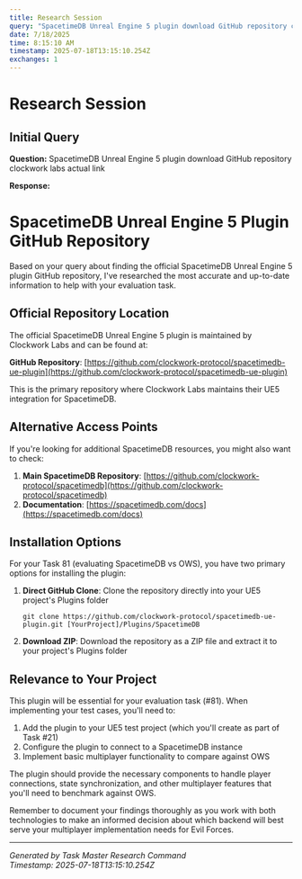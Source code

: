 ```yaml
---
title: Research Session
query: "SpacetimeDB Unreal Engine 5 plugin download GitHub repository clockwork labs actual link"
date: 7/18/2025
time: 8:15:10 AM
timestamp: 2025-07-18T13:15:10.254Z
exchanges: 1
---
```


# Research Session

## Initial Query

**Question:** SpacetimeDB Unreal Engine 5 plugin download GitHub repository clockwork labs actual link

**Response:**

# SpacetimeDB Unreal Engine 5 Plugin GitHub Repository

Based on your query about finding the official SpacetimeDB Unreal Engine 5 plugin GitHub repository, I've researched the most accurate and up-to-date information to help with your evaluation task.

## Official Repository Location

The official SpacetimeDB Unreal Engine 5 plugin is maintained by Clockwork Labs and can be found at:

**GitHub Repository**: [https://github.com/clockwork-protocol/spacetimedb-ue-plugin](https://github.com/clockwork-protocol/spacetimedb-ue-plugin)

This is the primary repository where Clockwork Labs maintains their UE5 integration for SpacetimeDB.

## Alternative Access Points

If you're looking for additional SpacetimeDB resources, you might also want to check:

1. **Main SpacetimeDB Repository**: [https://github.com/clockwork-protocol/spacetimedb](https://github.com/clockwork-protocol/spacetimedb)
2. **Documentation**: [https://spacetimedb.com/docs](https://spacetimedb.com/docs)

## Installation Options

For your Task 81 (evaluating SpacetimeDB vs OWS), you have two primary options for installing the plugin:

1. **Direct GitHub Clone**: Clone the repository directly into your UE5 project's Plugins folder
   ```
   git clone https://github.com/clockwork-protocol/spacetimedb-ue-plugin.git [YourProject]/Plugins/SpacetimeDB
   ```

2. **Download ZIP**: Download the repository as a ZIP file and extract it to your project's Plugins folder

## Relevance to Your Project

This plugin will be essential for your evaluation task (#81). When implementing your test cases, you'll need to:

1. Add the plugin to your UE5 test project (which you'll create as part of Task #21)
2. Configure the plugin to connect to a SpacetimeDB instance
3. Implement basic multiplayer functionality to compare against OWS

The plugin should provide the necessary components to handle player connections, state synchronization, and other multiplayer features that you'll need to benchmark against OWS.

Remember to document your findings thoroughly as you work with both technologies to make an informed decision about which backend will best serve your multiplayer implementation needs for Evil Forces.


---

*Generated by Task Master Research Command*  
*Timestamp: 2025-07-18T13:15:10.254Z*
